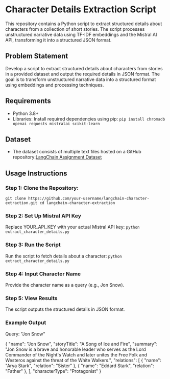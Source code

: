 # Character Details Extraction Script
This repository contains a Python script to extract structured details about characters from a collection of short stories. The script processes unstructured narrative data using TF-IDF embeddings and the Mistral AI API, transforming it into a structured JSON format.

## Problem Statement
Develop a script to extract structured details about characters from stories in a provided dataset and output the required details in JSON format. The goal is to transform unstructured narrative data into a structured format using embeddings and processing techniques.

## Requirements
- Python 3.8+
- Libraries: Install required dependencies using pip: `pip install chromadb openai requests mistralai scikit-learn`

## Dataset
- The dataset consists of multiple text files hosted on a GitHub repository:[LangChain Assignment Dataset](https://github.com/deep-stack/langchain-assignment-dataset/tree/main/stories)

## Usage Instructions
### Step 1: Clone the Repository:
`git clone https://github.com/your-username/langchain-character-extraction.git
cd langchain-character-extraction`

### Step 2: Set Up Mistral API Key
Replace YOUR_API_KEY with your actual Mistral API key:
`python extract_character_details.py`

### Step 3: Run the Script
Run the script to fetch details about a character:
`python extract_character_details.py`

### Step 4: Input Character Name
Provide the character name as a query (e.g., Jon Snow).

### Step 5: View Results
The script outputs the structured details in JSON format.

### Example Output
Query: "Jon Snow"

{
"name": "Jon Snow",
"storyTitle": "A Song of Ice and Fire",
"summary": "Jon Snow is a brave and honorable leader
who serves as the Lord Commander of the Night's Watch and
later unites the Free Folk and Westeros against the
threat of the White Walkers.",
"relations": [
{ "name": "Arya Stark", "relation": "Sister" },
{ "name": "Eddard Stark", "relation": "Father" },
],
"characterType": "Protagonist"
}


